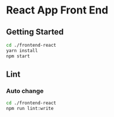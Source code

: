 # React App Front End
## Getting Started
```bash
cd ./frontend-react
yarn install
npm start
```

## Lint
### Auto change
```bash
cd ./frontend-react
npm run lint:write
```
